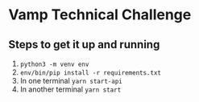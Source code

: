 # Vamp Technical Challenge

## Steps to get it up and running

1. `python3 -m venv env`
2. `env/bin/pip install -r requirements.txt`
3. In one terminal `yarn start-api`
4. In another terminal `yarn start`
